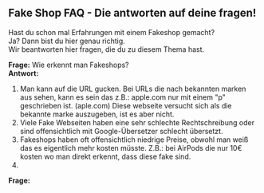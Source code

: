 ## Fake Shop FAQ - Die antworten auf deine fragen!  

Hast du schon mal Erfahrungen mit einem Fakeshop gemacht?  
Ja? Dann bist du hier genau richtig.  
Wir beantworten hier fragen, die du zu diesem Thema hast.  

**Frage:** Wie erkennt man Fakeshops?  
**Antwort:** 
1. Man kann auf die URL gucken. Bei URLs die nach bekannten marken aus sehen, kann es sein das z.B.: apple.com nur mit einem  "p" geschrieben ist. (aple.com) Diese webseite versucht sich  als die bekannte marke auszugeben, ist es aber nicht.  
2. Viele Fake Webseiten haben eine sehr schlechte Rechtschreibung oder sind offensichtlich mit Google-Übersetzer schlecht übersetzt. 
3. Fakeshops haben oft offensichtlich niedrige Preise, obwohl man weiß das es eigentlich mehr kosten müsste. Z.B.: bei AirPods die nur 10€ kosten wo man direkt erkennt, dass diese fake sind. 
4. 
**Frage:** 
